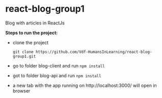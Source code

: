 # react-blog-group1

Blog with articles in ReactJs

**Steps to run the project:**

- clone the project

  ```
  git clone https://github.com/Vdf-HumansInLearning/react-blog-group1.git
  ```

- go to folder blog-client and run `npm install`

- got to folder blog-api and run `npm install`

- a new tab with the app running on http://localhost:3000/ will open in browser
